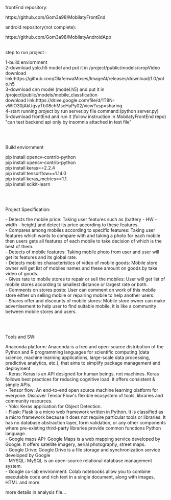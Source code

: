 <p>frontEnd repository:</p> https://github.com/Gom3a98/MobilatyFrontEnd
<p>android repository(not complete):</p> https://github.com/Gom3a98/MobilatyAndroidApp 
<br><br>
<p>step to run project : </p>
1-build enviornment<br>
2-download yolo.h5 model and put it in /project/public/models/cropVideo <br>
download link:https://github.com/OlafenwaMoses/ImageAI/releases/download/1.0/yolo.h5 <br>
3-download cnn model (model.h5) and put it in /project/public/models/mobile_classfication <br>
download link:https://drive.google.com/file/d/1T8N-vWIO30jAkUgvyTb08chMscHaPy02/view?usp=sharing <br>
4-start running project by run server.py file command:(python server.py)<br>
5-download frontEnd and run it (follow instruction in MobilatyFrontEnd repo)<br>
"can test backend api only by insomnia attached in test file"<br>

<br><br>
<p>Build enviornment </p>
pip install opencv-contrib-python<br>
pip install opencv-contrib-python<br>
pip install keras==2.2.4<br>
pip install tensorflow==1.14.0<br>
pip install keras_metrics==1.1.<br>
pip install scikit-learn<br>

<br><br>
<p>Project Specification:</p>
- Detects the mobile price: Taking user features such as (battery - HW - width - height) and detect its price according to these features.<br>
- Compares among mobiles according to specific features:
Taking user features which wants to compare with and taking a photo for each mobile then users gets all features of each mobile to take decision of which is the best of them.<br>
- Detects of mobile features:
Taking mobile photo from user and user will get its features and its global rate.<br>
- Detects mobiles characteristics of video of mobile goods:
Mobile store owner will get list of mobiles names and these amount on goods by take video of goods.<br>
- Gives rate to mobile stores to repair or sell the mobiles: 
User will get list of mobile stores according to smallest distance or largest rate or both.<br>
- Comments on stores posts:
User can comment on work of this mobile store either on selling mobile or repairing mobile to help another users.<br>
- Shares offer and discounts of mobile stores:
Mobile store owner can make advertisement to help user to find suitable mobile, it is like a community between mobile stores and users.<br>

<br><br>
<p>Tools and SW:</p>
Anaconda platform: 
Anaconda is a free and open-source distribution of the Python and R programming languages for scientific computing (data science, machine learning applications, large-scale data processing, predictive analytics, etc.), that aims to simplify package management and deployment<br>
- Keras: 
Keras is an API designed for human beings, not machines. Keras follows best practices for reducing cognitive load: it offers consistent & simple APIs.<br> 
- Tensor flow: 
An end-to-end open source machine learning platform for everyone. Discover Tensor Flow's flexible ecosystem of tools, libraries and community resources.<br>
- Yolo: 
Keras application for Object Detection.<br>
- Flask:
Flask is a micro web framework written in Python. It is classified as a micro framework because it does not require particular tools or libraries. It has no database abstraction layer, form validation, or any other components where pre-existing third-party libraries provide common functions
Python language.<br>
- Google maps API: 
Google Maps is a web mapping service developed by Google. It offers satellite imagery, aerial photography, street maps.<br>
- Google Drive: 
Google Drive is a file storage and synchronization service developed by Google<br>
- MYSQL: 
MySQL is an open-source relational database management system. <br>
- Google co-lab environment:
Colab notebooks allow you to combine executable code and rich text in a single document, along with images, HTML and more.<br>
</p></p>
more details in analysis file...


